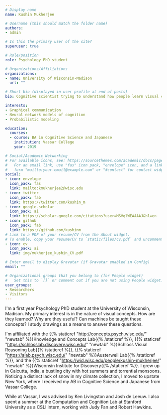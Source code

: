 ```yaml
---
# Display name
name: Kushin Mukherjee

# Username (this should match the folder name)
authors:
- admin

# Is this the primary user of the site?
superuser: true

# Role/position
role: Psychology PhD student

# Organizations/Affiliations
organizations:
- name: University of Wisconsin-Madison
  url: ""

# Short bio (displayed in user profile at end of posts)
bio: Cognitive scientist trying to understand how people learn visual concepts.

interests:
- Graphical communication
- Neural network models of cognition
- Probabilistic modeling

education:
  courses:
  - course: BA in Cognitive Science and Japanese
    institution: Vassar College
    year: 2019

# Social/Academic Networking
# For available icons, see: https://sourcethemes.com/academic/docs/page-builder/#icons
#   For an email link, use "fas" icon pack, "envelope" icon, and a link in the
#   form "mailto:your-email@example.com" or "#contact" for contact widget.
social:
- icon: envelope
  icon_pack: fas
  link: mailto:kmukherjee2@wisc.edu
- icon: twitter
  icon_pack: fab
  link: https://twitter.com/kushin_m
- icon: google-scholar
  icon_pack: ai
  link: https://scholar.google.com/citations?user=MSVqlWEAAAAJ&hl=en
- icon: github
  icon_pack: fab
  link: https://github.com/kushinm
# Link to a PDF of your resume/CV from the About widget.
# To enable, copy your resume/CV to `static/files/cv.pdf` and uncomment the lines below.
- icon: cv
  icon_pack: ai
  link: img/mukherjee_kushin_CV.pdf

# Enter email to display Gravatar (if Gravatar enabled in Config)
email: ""

# Organizational groups that you belong to (for People widget)
#   Set this to `[]` or comment out if you are not using People widget.
user_groups:
- Researchers
- Visitors
---
```


I'm a first year Psychology PhD student at the University of Wisconsin, Madison.
My primary interest is in the nature of visual concepts. How are they learned? Why are they useful? Can machines be taught these concepts? I study drawings as a means to answer these questions.


I'm affiliated with the {{% staticref "http://concepts.psych.wisc.edu/" "newtab" %}}Knowledge and Concepts Lab{{% /staticref %}}, 
{{% staticref "https://schlosslab.discovery.wisc.edu/" "newtab" %}}Schloss Visual Reasoning Lab{{% /staticref %}}, 
{{% staticref "https://alab.psych.wisc.edu/" "newtab" %}}Austerweil Lab{{% /staticref %}}, 
and the {{% staticref "https://wid.wisc.edu/people/kushin-mukherjee/" "newtab" %}}Wisconsin Institute for Discovery{{% /staticref %}}.
I grew up in Calcutta, India, a bustling city with hot summers and torrential monsoons. Noticing a distinct lack of snow in my climate collection, I moved to upstate New York, where I received my AB in Cognitive Science and Japanese from Vassar College.


While at Vassar, I was advised by Ken Livingston and Josh de Leeuw.
I also spent a summer at the Computation and Cognition Lab at Stanford University as a CSLI intern, working with Judy Fan and Robert Hawkins.
